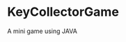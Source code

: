 # KeyCollectorGame
A mini game using JAVA                                                                                                          
